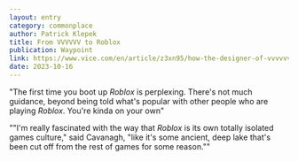 ```yaml
---
layout: entry
category: commonplace
author: Patrick Klepek
title: From VVVVVV to Roblox
publication: Waypoint
link: https://www.vice.com/en/article/z3xn95/how-the-designer-of-vvvvvv-and-dicey-dungeons-fell-in-love-with-roblox
date: 2023-10-16
---
```


"The first time you boot up *Roblox* is perplexing. There's not much guidance, beyond being told what's popular with other people who are playing *Roblox*. You're kinda on your own"

""I'm really fascinated with the way that *Roblox* is its own totally isolated games culture," said Cavanagh, "like it's some ancient, deep lake that's been cut off from the rest of games for some reason.""
